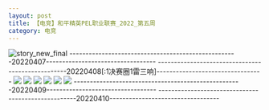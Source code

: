 ```yaml
---
layout: post
title: 【电竞】和平精英PEL职业联赛_2022_第五周
category: 电竞
---
```

![story_new_final](http://s1r3itzmh.hd-bkt.clouddn.com/img/story_new_final_0322.png)
----------------------------------------------------20220407----------------------------------
--------------------------------------------------20220408[:1决赛圈1雷三响]---------------------------------
![](http://s1r3itzmh.hd-bkt.clouddn.com/img/pel-220408-1.png)
![](http://s1r3itzmh.hd-bkt.clouddn.com/img/pel-220408-2.png)
![](http://s1r3itzmh.hd-bkt.clouddn.com/img/pel-220408-3.png)
![](http://s1r3itzmh.hd-bkt.clouddn.com/img/pel-220408-4.png)
![](http://s1r3itzmh.hd-bkt.clouddn.com/img/pel-220408-5.png)
![](http://s1r3itzmh.hd-bkt.clouddn.com/img/pel-220408-6.png)
----------------------------------------------------20220409----------------------------------
----------------------------------------------------20220410----------------------------------
